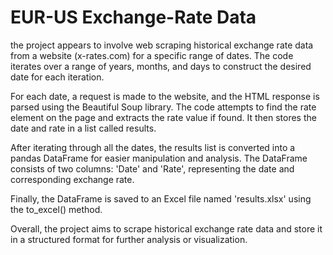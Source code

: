 # EUR-US Exchange-Rate Data
the project appears to involve web scraping historical exchange rate data from a website (x-rates.com) for a specific range of dates. The code iterates over a range of years, months, and days to construct the desired date for each iteration.

For each date, a request is made to the website, and the HTML response is parsed using the Beautiful Soup library. The code attempts to find the rate element on the page and extracts the rate value if found. It then stores the date and rate in a list called results.

After iterating through all the dates, the results list is converted into a pandas DataFrame for easier manipulation and analysis. The DataFrame consists of two columns: 'Date' and 'Rate', representing the date and corresponding exchange rate.

Finally, the DataFrame is saved to an Excel file named 'results.xlsx' using the to_excel() method.

Overall, the project aims to scrape historical exchange rate data and store it in a structured format for further analysis or visualization.
